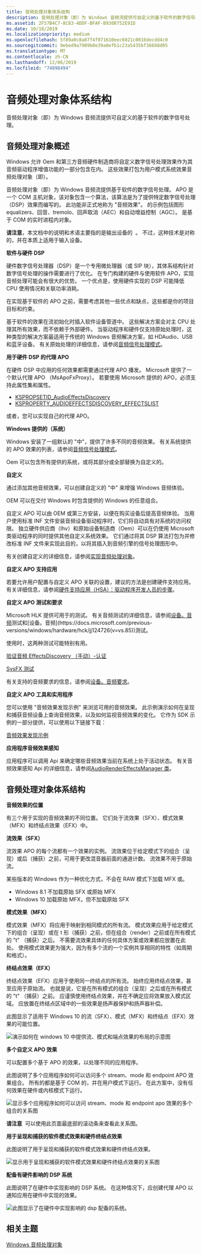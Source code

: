 ```yaml
---
title: 音频处理对象体系结构
description: 音频处理对象（即）为 Windows 音频流提供可自定义的基于软件的数字信号处理。
ms.assetid: 2F57B4C7-8C83-4DDF-BFAF-B9308752E91D
ms.date: 10/18/2019
ms.localizationpriority: medium
ms.openlocfilehash: 5f89a0c8a87f4f071610eec6021c0016decdd4c0
ms.sourcegitcommit: 9ebed9a7909b0e39a0efb1c23a5435bf36688d05
ms.translationtype: MT
ms.contentlocale: zh-CN
ms.lasthandoff: 12/06/2019
ms.locfileid: "74898494"
---
```

# <a name="audio-processing-object-architecture"></a>音频处理对象体系结构

音频处理对象（即）为 Windows 音频流提供可自定义的基于软件的数字信号处理。

## <a name="span-idaudio_processing_objects_overviewspanspan-idaudio_processing_objects_overviewspanspan-idaudio_processing_objects_overviewspanaudio-processing-objects-overview"></a><span id="Audio_Processing_Objects_Overview"></span><span id="audio_processing_objects_overview"></span><span id="AUDIO_PROCESSING_OBJECTS_OVERVIEW"></span>音频处理对象概述

Windows 允许 Oem 和第三方音频硬件制造商将自定义数字信号处理效果作为其音频驱动程序增值功能的一部分包含在内。 这些效果打包为用户模式系统效果音频处理对象（即）。

音频处理对象（即）为 Windows 音频流提供基于软件的数字信号处理。 APO 是一个 COM 主机对象，该对象包含一个算法，该算法是为了提供特定数字信号处理（DSP）效果而编写的。 此功能非正式地称为 "音频效果"。 的示例包括图形 equalizers、回音、tremolo、回声取消（AEC）和自动增益控制（AGC）。 是基于 COM 的实时进程内对象。

**请注意**，本文档中的说明和术语主要指的是输出设备的  。 不过，这种技术是对称的，并在本质上适用于输入设备。

**软件与硬件 DSP**

硬件数字信号处理器（DSP）是一个专用微处理器（或 SIP 块），其体系结构针对数字信号处理的操作需要进行了优化。 在专门构建的硬件与使用软件 APO，实现音频处理可能会有很大的优势。 一个优点是，使用硬件实现的 DSP 可能降低 CPU 使用情况和关联功率消耗。

在实现基于软件的 APO 之前，需要考虑其他一些优点和缺点，这些都是你的项目目标和约束。

基于软件的效果在流初始化时插入软件设备管道中。 这些解决方案会对主 CPU 处理其所有效果，而不依赖于外部硬件。 当驱动程序和硬件仅支持原始处理时，这种类型的解决方案最适用于传统的 Windows 音频解决方案，如 HDAudio、USB 和蓝牙设备。 有关原始处理的详细信息，请参阅[音频信号处理模式](audio-signal-processing-modes.md)。

**用于硬件 DSP 的代理 APO**

在硬件 DSP 中应用的任何效果都需要通过代理 APO 播发。 Microsoft 提供了一个默认代理 APO （MsApoFxProxy）。 若要使用 Microsoft 提供的 APO，必须支持此属性集和属性。

-   [KSPROPSETID\_AudioEffectsDiscovery](https://docs.microsoft.com/windows-hardware/drivers/audio/kspropsetid-audioeffectsdiscovery)
-   [KSPROPERTY\_AUDIOEFFECTSDISCOVERY\_EFFECTSLIST](https://docs.microsoft.com/previous-versions/windows/hardware/drivers/dn457706(v=vs.85))

或者，您可以实现自己的代理 APO。

**Windows 提供的（系统）**

Windows 安装了一组默认的 "中"，提供了许多不同的音频效果。 有关系统提供的 APO 效果的列表，请参阅[音频信号处理模式](audio-signal-processing-modes.md)。

Oem 可以包含所有提供的系统，或将其部分或全部替换为自定义的。

**自定义**

通过添加其他音频效果，可以创建自定义的 "中" 来增强 Windows 音频体验。

OEM 可以在交付 Windows 时包含提供的 Windows 的任意组合。

自定义 APO 可以由 OEM 或第三方安装，以便在购买设备后提高音频体验。 当用户使用标准 INF 文件安装音频设备驱动程序时，它们将自动具有对系统的访问权限。 独立硬件供应商（Ihv）和原始设备制造商（Oem）可以在仍使用 Microsoft 类驱动程序的同时提供其他自定义系统效果。 它们通过将其 DSP 算法打包为并修改标准 INF 文件来实现此目的，以将其插入到音频引擎的信号处理图形中。

有关创建自定义的详细信息，请参阅[实现音频处理对象](implementing-audio-processing-objects.md)。

**自定义 APO 支持应用**

若要允许用户配置与自定义 APO 关联的设置，建议的方法是创建硬件支持应用。 有关详细信息，请参阅[硬件支持应用（HSA）：驱动程序开发人员的步骤](https://docs.microsoft.com/windows-hardware/drivers/devapps/hardware-support-app--hsa--steps-for-driver-developers)。

**自定义 APO 测试和要求**

Microsoft HLK 提供可用于的测试。 有关音频测试的详细信息，请参阅[设备。音频](https://docs.microsoft.com/previous-versions/windows/hardware/hck/jj123955(v=vs.85))测试和[设备。音频](https://docs.microsoft.com/previous-versions/windows/hardware/hck/jj124726(v=vs.85))测试。

使用时，这两种测试可能特别有用。

[验证音频 EffectsDiscovery （手动）-认证](https://docs.microsoft.com/previous-versions/windows/hardware/hck/dn456312(v=vs.85))

[SysFX 测试](https://docs.microsoft.com/previous-versions/windows/hardware/hck/jj124017(v=vs.85))

有关支持的音频要求的信息，请参阅[设备。音频要求](https://docs.microsoft.com/previous-versions/windows/hardware/cert-program/deviceaudio-requirements)。

**自定义 APO 工具和实用程序**

您可以使用 "音频效果发现示例" 来浏览可用的音频效果。 此示例演示如何在呈现和捕获音频设备上查询音频效果，以及如何监视音频效果的变化。 它作为 SDK 示例的一部分提供，可以使用以下链接下载：

[音频效果发现示例](https://go.microsoft.com/fwlink/p/?linkid=2112597)

**应用程序音频效果感知**

应用程序可以调用 Api 来确定哪些音频效果当前在系统上处于活动状态。 有关音频效果感知 Api 的详细信息，请参阅[AudioRenderEffectsManager 类](https://docs.microsoft.com/uwp/api/Windows.Media.Effects.AudioRenderEffectsManager)。

## <a name="span-idaudio_processing_objects_architecturespanspan-idaudio_processing_objects_architecturespanspan-idaudio_processing_objects_architecturespanaudio-processing-objects-architecture"></a><span id="Audio_Processing_Objects_Architecture"></span><span id="audio_processing_objects_architecture"></span><span id="AUDIO_PROCESSING_OBJECTS_ARCHITECTURE"></span>音频处理对象体系结构

**音频效果的位置**

有三个用于实现的音频效果的不同位置。 它们处于流效果（SFX）、模式效果（MFX）和终结点效果（EFX）中。

**流效果（SFX）**

流效果 APO 的每个流都有一个效果的实例。 流效果位于给定模式下的组合（呈现）或后（捕获）之前，可用于更改混音器前面的通道计数。 流效果不用于原始流。

某些版本的 Windows 作为一种优化方式，不会在 RAW 模式下加载 MFX 或。

-   Windows 8.1 不加载原始 SFX 或原始 MFX
-   Windows 10 加载原始 MFX，但不加载原始 SFX

**模式效果（MFX）**

模式效果（MFX）将应用于映射到相同模式的所有流。 模式效果应用于给定模式下的组合（呈现）或在 t 形（捕获）之前，但在组合（render）之前或在所有模式的 "t" （捕获）之后。 不需要流效果具体的任何具体方案或效果都应放置在此处。 使用模式效果更为强大，因为有多个流的一个实例共享相同的特性（如周期和格式）。

**终结点效果（EFX）**

终结点效果（EFX）应用于使用同一终结点的所有流。 始终应用终结点效果，甚至应用于原始流。 也就是说，它是在所有模式的组合（呈现）之后或在所有模式的 "t" （捕获）之前。 应谨慎使用终结点效果，并在不确定应将效果放入模式区域。 应放置在终结点区域中的一些效果是扬声器保护和扬声器补偿。

此图显示了适用于 Windows 10 的流（SFX）、模式（MFX）和终结点（EFX）效果的可能位置。

![演示如何在 windows 10 中提供流、模式和端点效果的布局的示意图](images/audio-apo-software-effects-summary.png)

**多个自定义 APO 效果**

可以配置多个基于 APO 的效果，以处理不同的应用程序。

此图说明了多个应用程序如何可以访问多个 stream、mode 和 endpoint APO 效果组合。 所有的都是基于 COM 的，并在用户模式下运行。 在此方案中，没有任何效果在硬件或内核模式下运行。

![显示多个应用程序如何可以访问 stream、mode 和 endpoint apo 效果的多个组合的关系图](images/audio-apo-software-effects-1.png)

**请注意**  可以使用此页面最底部的滚动条来查看此关系图。

**用于呈现和捕获的软件模式效果和硬件终结点效果**

此图说明了用于呈现和捕获的软件模式效果和硬件终结点效果。

![显示用于呈现和捕获的软件模式效果和硬件终结点效果的关系图](images/audio-apo-software-mode-effects-and-hardware-endpoint-effects-2.png)

**配备有硬件影响的 DSP 系统**

此图说明了在硬件中实现影响的 DSP 系统。 在这种情况下，应创建代理 APO 以通知应用在硬件中实现的效果。

![此图显示了在硬件中实现影响的 dsp 配备的系统。](images/audio-apo-dsp-equipped-system-with-hardware-effects-3.png)

## <a name="span-idrelated_topicsspanrelated-topics"></a><span id="related_topics"></span>相关主题
[Windows 音频处理对象](windows-audio-processing-objects.md)  
